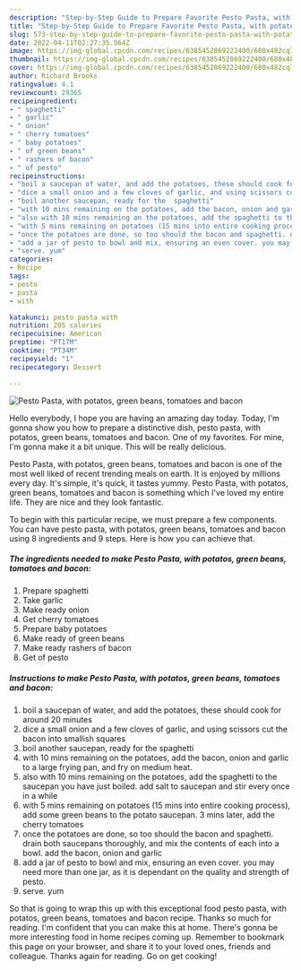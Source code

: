 ```yaml
---
description: "Step-by-Step Guide to Prepare Favorite Pesto Pasta, with potatos, green beans, tomatoes and bacon"
title: "Step-by-Step Guide to Prepare Favorite Pesto Pasta, with potatos, green beans, tomatoes and bacon"
slug: 573-step-by-step-guide-to-prepare-favorite-pesto-pasta-with-potatos-green-beans-tomatoes-and-bacon
date: 2022-04-11T02:27:35.564Z
image: https://img-global.cpcdn.com/recipes/6385452869222400/680x482cq70/pesto-pasta-with-potatos-green-beans-tomatoes-and-bacon-recipe-main-photo.jpg
thumbnail: https://img-global.cpcdn.com/recipes/6385452869222400/680x482cq70/pesto-pasta-with-potatos-green-beans-tomatoes-and-bacon-recipe-main-photo.jpg
cover: https://img-global.cpcdn.com/recipes/6385452869222400/680x482cq70/pesto-pasta-with-potatos-green-beans-tomatoes-and-bacon-recipe-main-photo.jpg
author: Richard Brooks
ratingvalue: 4.1
reviewcount: 29365
recipeingredient:
- " spaghetti"
- " garlic"
- " onion"
- " cherry tomatoes"
- " baby potatoes"
- " of green beans"
- " rashers of bacon"
- " of pesto"
recipeinstructions:
- "boil a saucepan of water, and add the potatoes, these should cook for around 20 minutes"
- "dice a small onion and a few cloves of garlic, and using scissors cut the bacon into smallish squares"
- "boil another saucepan, ready for the  spaghetti"
- "with 10 mins remaining on the potatoes, add the bacon, onion and garlic to a large frying pan, and fry on medium heat."
- "also with 10 mins remaining on the potatoes, add the spaghetti to the saucepan you have just boiled. add salt to saucepan and stir every once in a while"
- "with 5 mins remaining on potatoes (15 mins into entire cooking process), add some green beans to the potato saucepan. 3 mins later, add the cherry tomatoes"
- "once the potatoes are done, so too should the bacon and spaghetti. drain both saucepans thoroughly, and mix the contents of each into a bowl. add the bacon, onion and garlic"
- "add a jar of pesto to bowl and mix, ensuring an even cover. you may need more than one jar, as it is dependant on the quality and strength of pesto."
- "serve. yum"
categories:
- Recipe
tags:
- pesto
- pasta
- with

katakunci: pesto pasta with 
nutrition: 205 calories
recipecuisine: American
preptime: "PT17M"
cooktime: "PT34M"
recipeyield: "1"
recipecategory: Dessert

---
```



![Pesto Pasta, with potatos, green beans, tomatoes and bacon](https://img-global.cpcdn.com/recipes/6385452869222400/680x482cq70/pesto-pasta-with-potatos-green-beans-tomatoes-and-bacon-recipe-main-photo.jpg)

Hello everybody, I hope you are having an amazing day today. Today, I'm gonna show you how to prepare a distinctive dish, pesto pasta, with potatos, green beans, tomatoes and bacon. One of my favorites. For mine, I'm gonna make it a bit unique. This will be really delicious.



Pesto Pasta, with potatos, green beans, tomatoes and bacon is one of the most well liked of recent trending meals on earth. It is enjoyed by millions every day. It's simple, it's quick, it tastes yummy. Pesto Pasta, with potatos, green beans, tomatoes and bacon is something which I've loved my entire life. They are nice and they look fantastic.


To begin with this particular recipe, we must prepare a few components. You can have pesto pasta, with potatos, green beans, tomatoes and bacon using 8 ingredients and 9 steps. Here is how you can achieve that.

<!--inarticleads1-->

##### The ingredients needed to make Pesto Pasta, with potatos, green beans, tomatoes and bacon:

1. Prepare  spaghetti
1. Take  garlic
1. Make ready  onion
1. Get  cherry tomatoes
1. Prepare  baby potatoes
1. Make ready  of green beans
1. Make ready  rashers of bacon
1. Get  of pesto




<!--inarticleads2-->

##### Instructions to make Pesto Pasta, with potatos, green beans, tomatoes and bacon:

1. boil a saucepan of water, and add the potatoes, these should cook for around 20 minutes
1. dice a small onion and a few cloves of garlic, and using scissors cut the bacon into smallish squares
1. boil another saucepan, ready for the  spaghetti
1. with 10 mins remaining on the potatoes, add the bacon, onion and garlic to a large frying pan, and fry on medium heat.
1. also with 10 mins remaining on the potatoes, add the spaghetti to the saucepan you have just boiled. add salt to saucepan and stir every once in a while
1. with 5 mins remaining on potatoes (15 mins into entire cooking process), add some green beans to the potato saucepan. 3 mins later, add the cherry tomatoes
1. once the potatoes are done, so too should the bacon and spaghetti. drain both saucepans thoroughly, and mix the contents of each into a bowl. add the bacon, onion and garlic
1. add a jar of pesto to bowl and mix, ensuring an even cover. you may need more than one jar, as it is dependant on the quality and strength of pesto.
1. serve. yum




So that is going to wrap this up with this exceptional food pesto pasta, with potatos, green beans, tomatoes and bacon recipe. Thanks so much for reading. I'm confident that you can make this at home. There's gonna be more interesting food in home recipes coming up. Remember to bookmark this page on your browser, and share it to your loved ones, friends and colleague. Thanks again for reading. Go on get cooking!
